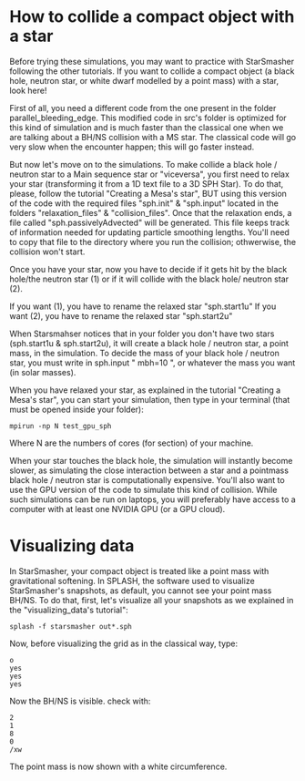 # How to collide a compact object with a star

Before trying these simulations, you may want to practice with StarSmasher following the other tutorials. If you want to collide a compact object (a black hole, neutron star, or white dwarf modelled by a point mass) with a star, look here!

First of all, you need a different code from the one present in the folder parallel_bleeding_edge. This modified code in src's folder is optimized for this kind of simulation and is much faster than the classical one when we are talking about a BH/NS collision with a MS star. The classical code will go very slow when the encounter happen; this will go faster instead.

But now let's move on to the simulations. To make collide a black hole / neutron star to a Main sequence star or "viceversa", you first need to relax your star (transforming it from a 1D text file to a 3D SPH Star). To do that, please, follow the tutorial "Creating a Mesa's star", BUT using this version of the code with the required files "sph.init" & "sph.input" located in the folders "relaxation_files" & "collision_files". Once that the relaxation ends, a file called "sph.passivelyAdvected" will be generated. This file keeps track of information needed for updating particle smoothing lengths. You'll need to copy that file to the directory where you run the collision; othwerwise, the collision won't start.

Once you have your star, now you have to decide if it gets hit by the black hole/the neutron star (1) or if it will collide with the black hole/ neutron star (2).

If you want (1), you have to rename the relaxed star "sph.start1u" If you want (2), you have to rename the relaxed star "sph.start2u"

When Starsmahser notices that in your folder you don't have two stars (sph.start1u & sph.start2u), it will create a black hole / neutron star, a point mass, in the simulation. To decide the mass of your black hole / neutron star, you must write in sph.input " mbh=10 ", or whatever the mass you want (in solar masses). 

When you have relaxed your star, as explained in the tutorial "Creating a Mesa's star", you can start your simulation, then type in your terminal (that must be opened inside your folder):

```
mpirun -np N test_gpu_sph
```

Where N are the numbers of cores (for section) of your machine.

When your star touches the black hole, the simulation will instantly become slower, as simulating the close interaction between a star and a pointmass black hole / neutron star is computationally expensive.  You'll also want to use the GPU version of the code to simulate this kind of collision.  While such simulations can be run on laptops, you will preferably have access to a computer with at least one NVIDIA GPU (or a GPU cloud).  


# Visualizing data

In StarSmasher, your compact object is treated like a point mass with gravitational softening. In SPLASH, the software used to visualize StarSmasher's snapshots, as default, you cannot see your point mass BH/NS. To do that, first, let's visualize all your snapshots as we explained in the "visualizing_data's tutorial":

```
splash -f starsmasher out*.sph
```

Now, before visualizing the grid as in the classical way, type:

```
o
yes
yes
yes
```

Now the BH/NS is visible. check with:

```
2
1
8
0
/xw
```

The point mass is now shown with a white circumference.
